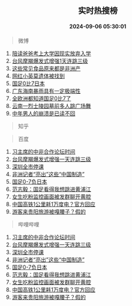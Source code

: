 <div align="center"><h2>实时热搜榜</h2><h4>2024-09-06 05:30:01</h4></div>

> 微博  

1. [陪读爸爸考上大学因现实放弃入学](https://s.weibo.com/weibo?q=%23%E9%99%AA%E8%AF%BB%E7%88%B8%E7%88%B8%E8%80%83%E4%B8%8A%E5%A4%A7%E5%AD%A6%E5%9B%A0%E7%8E%B0%E5%AE%9E%E6%94%BE%E5%BC%83%E5%85%A5%E5%AD%A6%23&t=31&band_rank=1&Refer=top)<br />
2. [台风摩羯爆发式增强1天连跳三级](https://s.weibo.com/weibo?q=%23%E5%8F%B0%E9%A3%8E%E6%91%A9%E7%BE%AF%E7%88%86%E5%8F%91%E5%BC%8F%E5%A2%9E%E5%BC%BA1%E5%A4%A9%E8%BF%9E%E8%B7%B3%E4%B8%89%E7%BA%A7%23&t=31&band_rank=2&Refer=top)<br />
3. [这些常见食品原来都是非洲产](https://s.weibo.com/weibo?q=%23%E8%BF%99%E4%BA%9B%E5%B8%B8%E8%A7%81%E9%A3%9F%E5%93%81%E5%8E%9F%E6%9D%A5%E9%83%BD%E6%98%AF%E9%9D%9E%E6%B4%B2%E4%BA%A7%23&t=31&band_rank=3&Refer=top)<br />
4. [网红小英莫遗体被找到](https://s.weibo.com/weibo?q=%23%E7%BD%91%E7%BA%A2%E5%B0%8F%E8%8B%B1%E8%8E%AB%E9%81%97%E4%BD%93%E8%A2%AB%E6%89%BE%E5%88%B0%23&t=31&band_rank=4&Refer=top)<br />
5. [国足0比7日本](https://s.weibo.com/weibo?q=%23%E5%9B%BD%E8%B6%B30%E6%AF%947%E6%97%A5%E6%9C%AC%23&t=31&band_rank=5&Refer=top)<br />
6. [广东海南暴雨具有一定极端性](https://s.weibo.com/weibo?q=%23%E5%B9%BF%E4%B8%9C%E6%B5%B7%E5%8D%97%E6%9A%B4%E9%9B%A8%E5%85%B7%E6%9C%89%E4%B8%80%E5%AE%9A%E6%9E%81%E7%AB%AF%E6%80%A7%23&t=31&band_rank=6&Refer=top)<br />
7. [全欧洲都知道国足0比7了](https://s.weibo.com/weibo?q=%23%E5%85%A8%E6%AC%A7%E6%B4%B2%E9%83%BD%E7%9F%A5%E9%81%93%E5%9B%BD%E8%B6%B30%E6%AF%947%E4%BA%86%23&t=31&band_rank=7&Refer=top)<br />
8. [云南一烈士陵园墓前多人跳广场舞](https://s.weibo.com/weibo?q=%23%E4%BA%91%E5%8D%97%E4%B8%80%E7%83%88%E5%A3%AB%E9%99%B5%E5%9B%AD%E5%A2%93%E5%89%8D%E5%A4%9A%E4%BA%BA%E8%B7%B3%E5%B9%BF%E5%9C%BA%E8%88%9E%23&t=31&band_rank=8&Refer=top)<br />
9. [中年男人的崩溃是已读不回](https://s.weibo.com/weibo?q=%E4%B8%AD%E5%B9%B4%E7%94%B7%E4%BA%BA%E7%9A%84%E5%B4%A9%E6%BA%83%E6%98%AF%E5%B7%B2%E8%AF%BB%E4%B8%8D%E5%9B%9E&t=31&band_rank=9&Refer=top)<br />

> 知乎  


> 百度  

1. [习主席的中非合作论坛时间](https://www.baidu.com/s?wd=%E4%B9%A0%E4%B8%BB%E5%B8%AD%E7%9A%84%E4%B8%AD%E9%9D%9E%E5%90%88%E4%BD%9C%E8%AE%BA%E5%9D%9B%E6%97%B6%E9%97%B4&sa=fyb_news&rsv_dl=fyb_news)<br />
2. [台风摩羯爆发式增强一天连跳三级](https://www.baidu.com/s?wd=%E5%8F%B0%E9%A3%8E%E6%91%A9%E7%BE%AF%E7%88%86%E5%8F%91%E5%BC%8F%E5%A2%9E%E5%BC%BA%E4%B8%80%E5%A4%A9%E8%BF%9E%E8%B7%B3%E4%B8%89%E7%BA%A7&sa=fyb_news&rsv_dl=fyb_news)<br />
3. [深圳全市停课](https://www.baidu.com/s?wd=%E6%B7%B1%E5%9C%B3%E5%85%A8%E5%B8%82%E5%81%9C%E8%AF%BE&sa=fyb_news&rsv_dl=fyb_news)<br />
4. [非洲记者“亮出”这些“中国制造”](https://www.baidu.com/s?wd=%E9%9D%9E%E6%B4%B2%E8%AE%B0%E8%80%85%E2%80%9C%E4%BA%AE%E5%87%BA%E2%80%9D%E8%BF%99%E4%BA%9B%E2%80%9C%E4%B8%AD%E5%9B%BD%E5%88%B6%E9%80%A0%E2%80%9D&sa=fyb_news&rsv_dl=fyb_news)<br />
5. [国足0-7负日本](https://www.baidu.com/s?wd=%E5%9B%BD%E8%B6%B30-7%E8%B4%9F%E6%97%A5%E6%9C%AC&sa=fyb_news&rsv_dl=fyb_news)<br />
6. [范志毅：国足看得我想跳进黄浦江](https://www.baidu.com/s?wd=%E8%8C%83%E5%BF%97%E6%AF%85%EF%BC%9A%E5%9B%BD%E8%B6%B3%E7%9C%8B%E5%BE%97%E6%88%91%E6%83%B3%E8%B7%B3%E8%BF%9B%E9%BB%84%E6%B5%A6%E6%B1%9F&sa=fyb_news&rsv_dl=fyb_news)<br />
7. [女生吃粉监控画面被发群聊开黄腔](https://www.baidu.com/s?wd=%E5%A5%B3%E7%94%9F%E5%90%83%E7%B2%89%E7%9B%91%E6%8E%A7%E7%94%BB%E9%9D%A2%E8%A2%AB%E5%8F%91%E7%BE%A4%E8%81%8A%E5%BC%80%E9%BB%84%E8%85%94&sa=fyb_news&rsv_dl=fyb_news)<br />
8. [中国高铁1公里耗1万度电？官方回应](https://www.baidu.com/s?wd=%E4%B8%AD%E5%9B%BD%E9%AB%98%E9%93%811%E5%85%AC%E9%87%8C%E8%80%971%E4%B8%87%E5%BA%A6%E7%94%B5%EF%BC%9F%E5%AE%98%E6%96%B9%E5%9B%9E%E5%BA%94&sa=fyb_news&rsv_dl=fyb_news)<br />
9. [游客来贵阳旅游被嘎腰子？假的](https://www.baidu.com/s?wd=%E6%B8%B8%E5%AE%A2%E6%9D%A5%E8%B4%B5%E9%98%B3%E6%97%85%E6%B8%B8%E8%A2%AB%E5%98%8E%E8%85%B0%E5%AD%90%EF%BC%9F%E5%81%87%E7%9A%84&sa=fyb_news&rsv_dl=fyb_news)<br />

> 哔哩哔哩  

1. [习主席的中非合作论坛时间](https://www.baidu.com/s?wd=%E4%B9%A0%E4%B8%BB%E5%B8%AD%E7%9A%84%E4%B8%AD%E9%9D%9E%E5%90%88%E4%BD%9C%E8%AE%BA%E5%9D%9B%E6%97%B6%E9%97%B4&sa=fyb_news&rsv_dl=fyb_news)<br />
2. [台风摩羯爆发式增强一天连跳三级](https://www.baidu.com/s?wd=%E5%8F%B0%E9%A3%8E%E6%91%A9%E7%BE%AF%E7%88%86%E5%8F%91%E5%BC%8F%E5%A2%9E%E5%BC%BA%E4%B8%80%E5%A4%A9%E8%BF%9E%E8%B7%B3%E4%B8%89%E7%BA%A7&sa=fyb_news&rsv_dl=fyb_news)<br />
3. [深圳全市停课](https://www.baidu.com/s?wd=%E6%B7%B1%E5%9C%B3%E5%85%A8%E5%B8%82%E5%81%9C%E8%AF%BE&sa=fyb_news&rsv_dl=fyb_news)<br />
4. [非洲记者“亮出”这些“中国制造”](https://www.baidu.com/s?wd=%E9%9D%9E%E6%B4%B2%E8%AE%B0%E8%80%85%E2%80%9C%E4%BA%AE%E5%87%BA%E2%80%9D%E8%BF%99%E4%BA%9B%E2%80%9C%E4%B8%AD%E5%9B%BD%E5%88%B6%E9%80%A0%E2%80%9D&sa=fyb_news&rsv_dl=fyb_news)<br />
5. [国足0-7负日本](https://www.baidu.com/s?wd=%E5%9B%BD%E8%B6%B30-7%E8%B4%9F%E6%97%A5%E6%9C%AC&sa=fyb_news&rsv_dl=fyb_news)<br />
6. [范志毅：国足看得我想跳进黄浦江](https://www.baidu.com/s?wd=%E8%8C%83%E5%BF%97%E6%AF%85%EF%BC%9A%E5%9B%BD%E8%B6%B3%E7%9C%8B%E5%BE%97%E6%88%91%E6%83%B3%E8%B7%B3%E8%BF%9B%E9%BB%84%E6%B5%A6%E6%B1%9F&sa=fyb_news&rsv_dl=fyb_news)<br />
7. [女生吃粉监控画面被发群聊开黄腔](https://www.baidu.com/s?wd=%E5%A5%B3%E7%94%9F%E5%90%83%E7%B2%89%E7%9B%91%E6%8E%A7%E7%94%BB%E9%9D%A2%E8%A2%AB%E5%8F%91%E7%BE%A4%E8%81%8A%E5%BC%80%E9%BB%84%E8%85%94&sa=fyb_news&rsv_dl=fyb_news)<br />
8. [中国高铁1公里耗1万度电？官方回应](https://www.baidu.com/s?wd=%E4%B8%AD%E5%9B%BD%E9%AB%98%E9%93%811%E5%85%AC%E9%87%8C%E8%80%971%E4%B8%87%E5%BA%A6%E7%94%B5%EF%BC%9F%E5%AE%98%E6%96%B9%E5%9B%9E%E5%BA%94&sa=fyb_news&rsv_dl=fyb_news)<br />
9. [游客来贵阳旅游被嘎腰子？假的](https://www.baidu.com/s?wd=%E6%B8%B8%E5%AE%A2%E6%9D%A5%E8%B4%B5%E9%98%B3%E6%97%85%E6%B8%B8%E8%A2%AB%E5%98%8E%E8%85%B0%E5%AD%90%EF%BC%9F%E5%81%87%E7%9A%84&sa=fyb_news&rsv_dl=fyb_news)<br />
